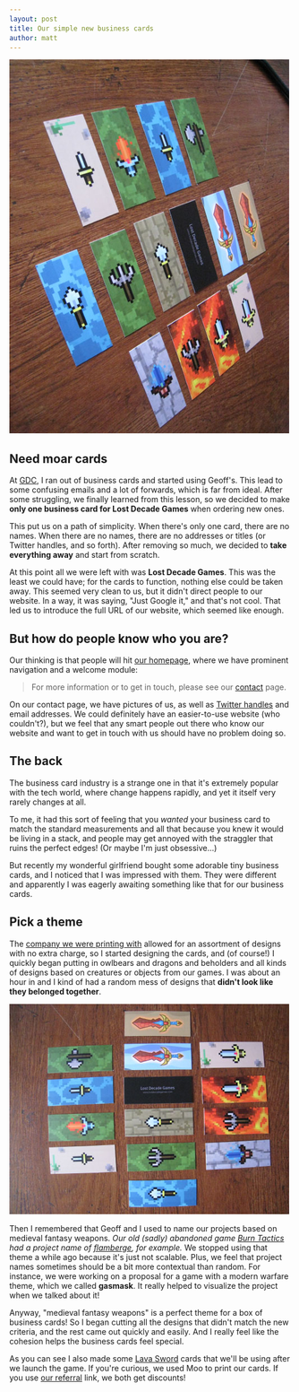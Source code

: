```yaml
---
layout: post
title: Our simple new business cards
author: matt
---
```

<div class="full-frame">
	<a href="/media/images/posts/biz_cards/angled.jpg">
		<img alt="Lost Decade Games business cards" src="/media/images/posts/biz_cards/angled_thumb.jpg">
	</a>
</div>

## Need moar cards

At [GDC](/lostcast-episode-11-ldg-at-gdc/), I ran out of business cards and started using Geoff's. This lead to some confusing emails and a lot of forwards, which is far from ideal. After some struggling, we finally learned from this lesson, so we decided to make **only one business card for Lost Decade Games** when ordering new ones.

This put us on a path of simplicity. When there's only one card, there are no names. When there are no names, there are no addresses or titles (or Twitter handles, and so forth). After removing so much, we decided to **take everything away** and start from scratch.

At this point all we were left with was **Lost Decade Games**. This was the least we could have; for the cards to function, nothing else could be taken away. This seemed very clean to us, but it didn't direct people to our website. In a way, it was saying, "Just Google it," and that's not cool. That led us to introduce the full URL of our website, which seemed like enough.

## But how do people know who you are?

Our thinking is that people will hit <a href="/">our homepage</a>, where we have prominent navigation and a welcome module:

> For more information or to get in touch, please see our <a href="/contact/">contact</a> page.

On our contact page, we have pictures of us, as well as <a href="https://twitter.com/#!/lostdecadegames">Twitter handles</a> and email addresses. We could definitely have an easier-to-use website (who couldn't?), but we feel that any smart people out there who know our website and want to get in touch with us should have no problem doing so.

## The back

The business card industry is a strange one in that it's extremely popular with the tech world, where change happens rapidly, and yet it itself very rarely changes at all.

To me, it had this sort of feeling that you _wanted_ your business card to match the standard measurements and all that because you knew it would be living in a stack, and people may get annoyed with the straggler that ruins the perfect edges! (Or maybe I'm just obsessive…)

But recently my wonderful girlfriend bought some adorable tiny business cards, and I noticed that I was impressed with them. They were different and apparently I was eagerly awaiting something like that for our business cards.

## Pick a theme

The [company we were printing with][1] allowed for an assortment of designs with no extra charge, so I started designing the cards, and (of course!) I quickly began putting in owlbears and dragons and beholders and all kinds of designs based on creatures or objects from our games. I was about an hour in and I kind of had a random mess of designs that **didn't look like they belonged together**.

<div class="full-frame">
	<a href="/media/images/posts/biz_cards/straight_on.jpg">
		<img alt="Lost Decade Games business cards" src="/media/images/posts/biz_cards/straight_on_thumb.jpg">
	</a>
</div>

Then I remembered that Geoff and I used to name our projects based on medieval fantasy weapons. _Our old (sadly) abandoned game [Burn Tactics](/details-about-our-next-game-burn-tactics/) had a project name of [flamberge](http://en.wikipedia.org/wiki/Flame-bladed_sword#Flamberge), for example._ We stopped using that theme a while ago because it's just not scalable. Plus, we feel that project names sometimes should be a bit more contextual than random. For instance, we were working on a proposal for a game with a modern warfare theme, which we called **gasmask**. It really helped to visualize the project when we talked about it!

Anyway, "medieval fantasy weapons" is a perfect theme for a box of business cards! So I began cutting all the designs that didn't match the new criteria, and the rest came out quickly and easily. And I really feel like the cohesion helps the business cards feel special.

As you can see I also made some [Lava Sword](/lava-sword-dev-diary-part-1/) cards that we'll be using after we launch the game. If you're curious, we used Moo to print our cards. If you use [our referral][1] link, we both get discounts!

[1]: http://www.moo.com/share/fg2cdg
